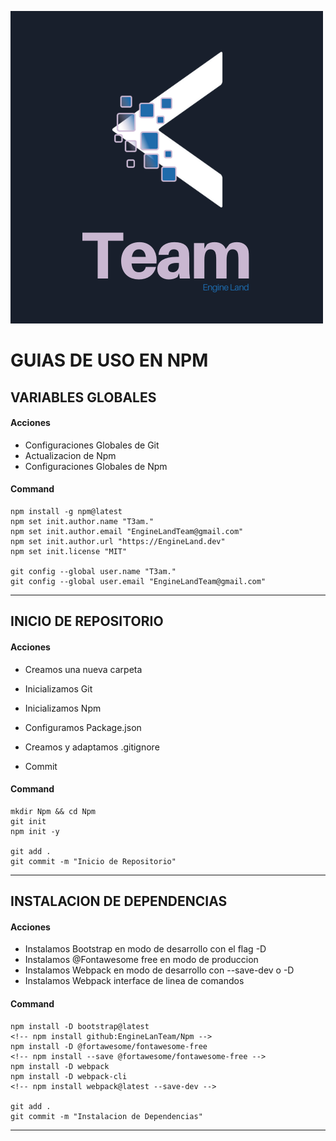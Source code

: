 ![Logo](logo-elt-22.png)

# GUIAS DE USO EN NPM

## VARIABLES GLOBALES

<!-- Acciones -->

#### Acciones

- Configuraciones Globales de Git
- Actualizacion de Npm
- Configuraciones Globales de Npm

<!-- Acciones -->

<!-- Command -->

#### Command

```
npm install -g npm@latest
npm set init.author.name "T3am."
npm set init.author.email "EngineLandTeam@gmail.com"
npm set init.author.url "https://EngineLand.dev"
npm set init.license "MIT"

git config --global user.name "T3am."
git config --global user.email "EngineLandTeam@gmail.com"
```

<!-- Command -->

---

## INICIO DE REPOSITORIO

<!-- Acciones -->

#### Acciones

- Creamos una nueva carpeta
- Inicializamos Git
- Inicializamos Npm
- Configuramos Package.json
- Creamos y adaptamos .gitignore

- Commit

<!-- Acciones -->

<!-- Command -->

#### Command

```
mkdir Npm && cd Npm
git init
npm init -y

git add .
git commit -m "Inicio de Repositorio"
```

<!-- Command -->

---

## INSTALACION DE DEPENDENCIAS

<!-- Acciones -->

#### Acciones

- Instalamos Bootstrap en modo de desarrollo con el flag -D
- Instalamos @Fontawesome free en modo de produccion
- Instalamos Webpack en modo de desarrollo con --save-dev o -D
- Instalamos Webpack interface de linea de comandos

<!-- Acciones -->

<!-- Command -->

#### Command

```
npm install -D bootstrap@latest
<!-- npm install github:EngineLanTeam/Npm -->
npm install -D @fortawesome/fontawesome-free
<!-- npm install --save @fortawesome/fontawesome-free -->
npm install -D webpack
npm install -D webpack-cli
<!-- npm install webpack@latest --save-dev -->

git add .
git commit -m "Instalacion de Dependencias"
```

<!-- Command -->

---
